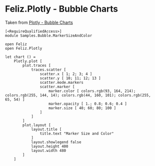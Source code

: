 # Feliz.Plotly - Bubble Charts

Taken from [Plotly - Bubble Charts](https://plot.ly/javascript/bubble-charts/)

```fsharp:plotly-chart-bubble-markersizeandcolor
[<RequireQualifiedAccess>]
module Samples.Bubble.MarkerSizeAndColor

open Feliz
open Feliz.Plotly

let chart () =
    Plotly.plot [
        plot.traces [
            traces.scatter [
                scatter.x [ 1; 2; 3; 4 ]
                scatter.y [ 10; 11; 12; 13 ]
                scatter.mode.markers
                scatter.marker [
                    marker.color [ colors.rgb(93, 164, 214); colors.rgb(255, 144, 14); colors.rgb(44, 160, 101); colors.rgb(255, 65, 54) ]
                    marker.opacity [ 1.; 0.8; 0.6; 0.4 ]
                    marker.size [ 40; 60; 80; 100 ]
                ]
            ]
        ]
        plot.layout [
            layout.title [
                title.text "Marker Size and Color"
            ]
            layout.showlegend false
            layout.height 400
            layout.width 480
        ]
    ]
```